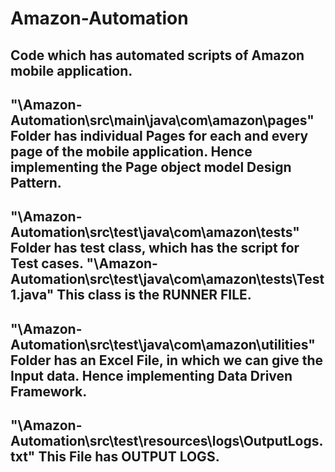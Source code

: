 # Amazon-Automation
Code which has automated scripts of Amazon mobile application. 
--------------------------------------------------------------------------
"\\Amazon-Automation\src\main\java\com\amazon\pages"
Folder has individual Pages for each and every page of the mobile application. 
Hence implementing the Page object model Design Pattern.
---------------------------------------------------------------------------
"\\Amazon-Automation\src\test\java\com\amazon\tests"
Folder has test class, which has the script for Test cases.
"\\Amazon-Automation\src\test\java\com\amazon\tests\Test1.java"
This class is the RUNNER FILE.
---------------------------------------------------------------------------
"\\Amazon-Automation\src\test\java\com\amazon\utilities"
Folder has an Excel File, in which we can give the Input data. 
Hence implementing Data Driven Framework.
---------------------------------------------------------------------------
"\\Amazon-Automation\src\test\resources\logs\OutputLogs.txt"
This File has OUTPUT LOGS.
-----------------------------------------------------------------------------


